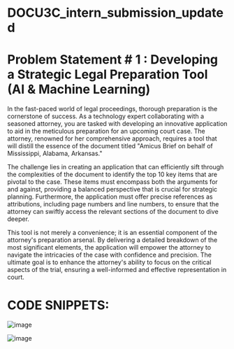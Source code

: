 # DOCU3C_intern_submission_updated
# Problem Statement # 1 : Developing a Strategic Legal Preparation Tool (AI & Machine Learning)

In the fast-paced world of legal proceedings, thorough preparation is the cornerstone of success. As a technology expert collaborating with a seasoned attorney, you are tasked with developing an innovative application to aid in the meticulous preparation for an upcoming court case. The attorney, renowned for her comprehensive approach, requires a tool that will distill the essence of the document titled "Amicus Brief on behalf of Mississippi, Alabama, Arkansas."

The challenge lies in creating an application that can efficiently sift through the complexities of the document to identify the top 10 key items that are pivotal to the case. These items must encompass both the arguments for and against, providing a balanced perspective that is crucial for strategic planning. Furthermore, the application must offer precise references as attributions, including page numbers and line numbers, to ensure that the attorney can swiftly access the relevant sections of the document to dive deeper.

This tool is not merely a convenience; it is an essential component of the attorney's preparation arsenal. By delivering a detailed breakdown of the most significant elements, the application will empower the attorney to navigate the intricacies of the case with confidence and precision. The ultimate goal is to enhance the attorney's ability to focus on the critical aspects of the trial, ensuring a well-informed and effective representation in court.

# CODE SNIPPETS:

![image](https://github.com/user-attachments/assets/22c1c683-7a27-42b4-a915-1b0fa779c545)

![image](https://github.com/user-attachments/assets/ab198f9b-b3c9-403a-919a-3198ecf3d40f)

